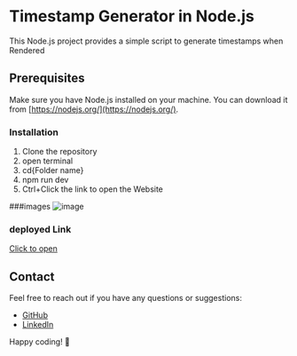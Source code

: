 # Timestamp Generator in Node.js

This Node.js project provides a simple script to generate timestamps when Rendered

## Prerequisites

Make sure you have Node.js installed on your machine. You can download it from [https://nodejs.org/](https://nodejs.org/).

### Installation

1. Clone the repository
2. open terminal
3. cd{Folder name}
4. npm run dev
5. Ctrl+Click the link to open the Website


###images
![image](https://github.com/Suryaprakash-G26/timestamp-Backend/assets/141228691/1d1df8b3-79b8-4ad5-85a8-f1ee42e45179)


### deployed Link 
[Click to open](https://timestamp-v9jk.onrender.com/)

## Contact

Feel free to reach out if you have any questions or suggestions:

- [GitHub](https://github.com/Suryaprakash-G26)
- [LinkedIn](https://www.linkedin.com/in/surya-prakash-6b2914191/)

Happy coding! 🚀


